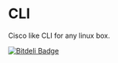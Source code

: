 # CLI

Cisco like CLI for any linux box.


[![Bitdeli Badge](https://d2weczhvl823v0.cloudfront.net/DevNaga/cli/trend.png)](https://bitdeli.com/free "Bitdeli Badge")

